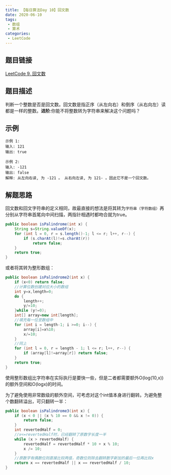 ```yaml
---
title: 【每日算法Day 10】回文数
date: 2020-06-10
tags:
 - 数组
 - 算术
categories:
 - LeetCode
---
```


## 题目链接
[LeetCode 9. 回文数](https://leetcode-cn.com/problems/palindrome-number/)

## 题目描述
判断一个整数是否是回文数。回文数是指正序（从左向右）和倒序（从右向左）读都是一样的整数。**进阶**:你能不将整数转为字符串来解决这个问题吗？
<!-- more -->

## 示例
```
示例 1:
输入: 121
输出: true

示例 2:
输入: -121
输出: false
解释: 从左向右读, 为 -121 。 从右向左读, 为 121- 。因此它不是一个回文数。
```

## 解题思路
回文数和回文字符串的定义相同，故最直接的想法是将其转为`字符串（字符数组）`再分别从字符串首尾向中间扫描，两指针相遇时都吻合就为true。

```java
public boolean isPalindrome(int x) {
    String s=String.valueOf(x);
    for (int l = 0, r = s.length()-1; l <= r; l++, r--) {
        if (s.charAt(l)!=s.charAt(r))
            return false;
    }
    return true;
}
```

或者将其转为整形数组：
```java
public boolean isPalindrome2(int x) {
    if (x<0) return false;
    //计算位数创建对应大小的数组
    int y=x,length=0;
    do {
        length++;
        y/=10;
    }while (y!=0);
    int[] array=new int[length];
    //填充每一位至数组中
    for (int i = length-1; i >=0; i--) {
        array[i]=x%10;
        x/=10;
    }
    //同上
    for (int l = 0, r = length - 1; l <= r; l++, r--) {
        if (array[l]!=array[r]) return false;
    }
    return true;
}
```
使用整形数组比字符串在实际执行是要快一些，但是二者都需要额外O(log(10,x))的额外空间和O(logx)的时间。

为了避免使用非常数级的额外空间，可考虑对这个int值本身进行翻转。为避免整个数翻转溢出，可只翻转一半：
```java
public boolean isPalindrome3(int x) {
    if (x < 0 || (x % 10 == 0 && x != 0)) {
        return false;
    }
    int revertedHalf = 0;
    //x<=revertedHalf时，已经翻转了原数字长度一半
    while (x > revertedHalf) {
        revertedHalf = revertedHalf * 10 + x % 10;
        x /= 10;
    }
    //原数字有偶数位则直接比较两值，奇数位则除去翻转数字新加的最后一位再比较x
    return x == revertedHalf || x == revertedHalf / 10;
}
```